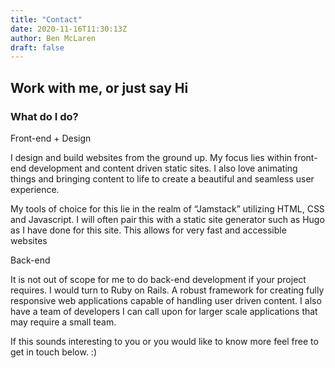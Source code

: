 ```yaml
---
title: "Contact"
date: 2020-11-16T11:30:13Z
author: Ben McLaren
draft: false
---
```


## Work with me, or just say Hi

### What do I do?

Front-end + Design

I design and build websites from the ground up. My focus lies within front-end development and content driven static sites. I also love animating things and bringing content to life to create a beautiful and seamless user experience.

My tools of choice for this lie in the realm of “Jamstack” utilizing HTML, CSS and Javascript. I will often pair this with a static site generator such as Hugo as I have done for this site. This allows for very fast and accessible websites

Back-end

It is not out of scope for me to do back-end development if your project requires. I would turn to Ruby on Rails. A robust framework for creating fully responsive web applications capable of handling user driven content. I also have a team of developers I can call upon for larger scale applications that may require a small team.

If this sounds interesting to you or you would like to know more feel free to get in touch below. :)

